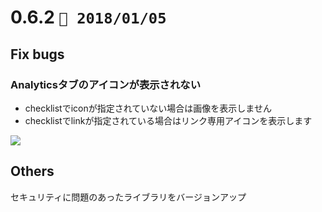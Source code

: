 0.6.2   `📅 2018/01/05` 
===============================


## Fix bugs

### Analyticsタブのアイコンが表示されない

* checklistでiconが指定されていない場合は画像を表示しません
* checklistでlinkが指定されている場合はリンク専用アイコンを表示します

![](https://dl.dropboxusercontent.com/s/p92k649ha2kmud9/0.6.2-1.png)


## Others

セキュリティに問題のあったライブラリをバージョンアップ

